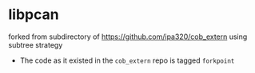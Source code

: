 libpcan
=======

forked from subdirectory of https://github.com/ipa320/cob_extern using subtree strategy



- The code as it existed in the `cob_extern` repo is tagged `forkpoint`  
